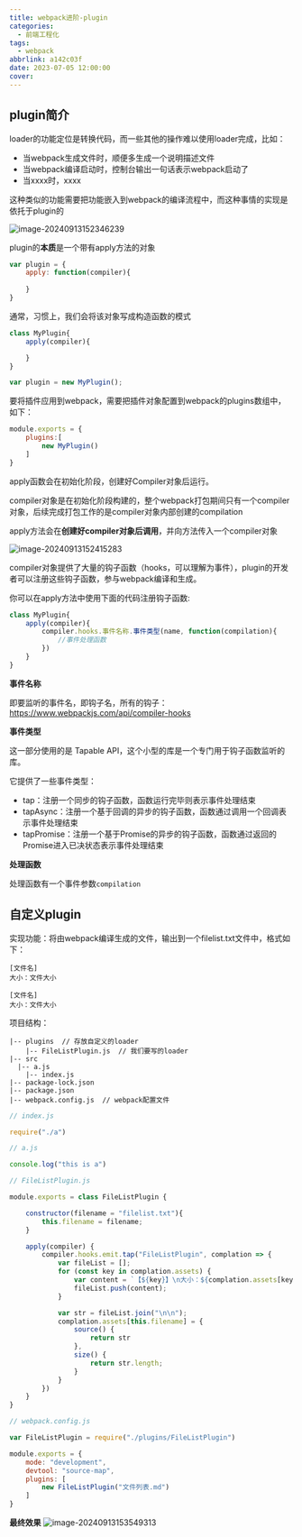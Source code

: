 ```yaml
---
title: webpack进阶-plugin
categories:
  - 前端工程化
tags:
  - webpack
abbrlink: a142c03f
date: 2023-07-05 12:00:00
cover:
---
```




## plugin简介

loader的功能定位是转换代码，而一些其他的操作难以使用loader完成，比如：

- 当webpack生成文件时，顺便多生成一个说明描述文件
- 当webpack编译启动时，控制台输出一句话表示webpack启动了
- 当xxxx时，xxxx

这种类似的功能需要把功能嵌入到webpack的编译流程中，而这种事情的实现是依托于plugin的

![image-20240913152346239](./assets/webpack进阶-plugin/image-20240913152346239.png)

plugin的**本质**是一个带有apply方法的对象

```js
var plugin = {
    apply: function(compiler){
        
    }
}
```

通常，习惯上，我们会将该对象写成构造函数的模式

```js
class MyPlugin{
    apply(compiler){

    }
}

var plugin = new MyPlugin();
```

要将插件应用到webpack，需要把插件对象配置到webpack的plugins数组中，如下：

```js
module.exports = {
    plugins:[
        new MyPlugin()
    ]
}
```

apply函数会在初始化阶段，创建好Compiler对象后运行。

compiler对象是在初始化阶段构建的，整个webpack打包期间只有一个compiler对象，后续完成打包工作的是compiler对象内部创建的compilation

apply方法会在**创建好compiler对象后调用**，并向方法传入一个compiler对象

![image-20240913152415283](./assets/webpack进阶-plugin/image-20240913152415283.png)

compiler对象提供了大量的钩子函数（hooks，可以理解为事件），plugin的开发者可以注册这些钩子函数，参与webpack编译和生成。

你可以在apply方法中使用下面的代码注册钩子函数:

```js
class MyPlugin{
    apply(compiler){
        compiler.hooks.事件名称.事件类型(name, function(compilation){
            //事件处理函数
        })
    }
}
```

**事件名称**

即要监听的事件名，即钩子名，所有的钩子：https://www.webpackjs.com/api/compiler-hooks

**事件类型**

这一部分使用的是 Tapable API，这个小型的库是一个专门用于钩子函数监听的库。

它提供了一些事件类型：

- tap：注册一个同步的钩子函数，函数运行完毕则表示事件处理结束
- tapAsync：注册一个基于回调的异步的钩子函数，函数通过调用一个回调表示事件处理结束
- tapPromise：注册一个基于Promise的异步的钩子函数，函数通过返回的Promise进入已决状态表示事件处理结束

**处理函数**

处理函数有一个事件参数```compilation```

## 自定义plugin

实现功能：将由webpack编译生成的文件，输出到一个filelist.txt文件中，格式如下：

```
[文件名]
大小：文件大小

[文件名]
大小：文件大小
```

项目结构：

```
|-- plugins  // 存放自定义的loader
	|-- FileListPlugin.js  // 我们要写的loader
|-- src
  |-- a.js
	|-- index.js
|-- package-lock.json
|-- package.json
|-- webpack.config.js  // webpack配置文件
```

```javascript
// index.js

require("./a")
```

```javascript
// a.js

console.log("this is a")
```

```javascript
// FileListPlugin.js

module.exports = class FileListPlugin {

    constructor(filename = "filelist.txt"){
        this.filename = filename;
    }

    apply(compiler) {
        compiler.hooks.emit.tap("FileListPlugin", complation => {
            var fileList = [];
            for (const key in complation.assets) {
                var content = `【${key}】\n大小：${complation.assets[key].size()/1024}KB`;
                fileList.push(content);
            }

            var str = fileList.join("\n\n");
            complation.assets[this.filename] = {
                source() {
                    return str
                },
                size() {
                    return str.length;
                }
            }
        })
    }
}

```

```javascript
// webpack.config.js

var FileListPlugin = require("./plugins/FileListPlugin")

module.exports = {
    mode: "development",
    devtool: "source-map",
    plugins: [
        new FileListPlugin("文件列表.md")
    ]
}
```

**最终效果**
![image-20240913153549313](./assets/webpack进阶-plugin/image-20240913153549313.png)